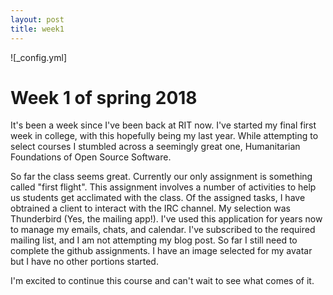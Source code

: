 ```yaml
---
layout: post
title: week1
---
```


![_config.yml]

# Week 1 of spring 2018
It's been a week since I've been back at RIT now. I've started my final first week in college, with this hopefully being my last year. While attempting to select courses I stumbled across a seemingly great one, Humanitarian  Foundations of Open Source Software. 

So far the class seems great. Currently our only assignment is something called "first flight". This assignment involves a number of activities to help us students get acclimated  with the class. Of the assigned tasks, I have obtrained a client to interact with the IRC channel. My selection was Thunderbird (Yes, the mailing app!). I've used this application for years now to manage my emails, chats, and calendar. I've subscribed to the required mailing list, and I am not attempting my blog post. So far I still need to complete the github assignments. I have an image selected for my avatar but I have no other portions started. 

I'm excited to continue this course and can't wait to see what comes of it. 
